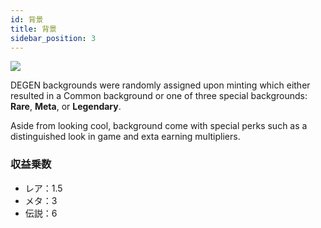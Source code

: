```yaml
---
id: 背景
title: 背景
sidebar_position: 3
---
```


![](/img/rngBackgrounds.gif)

DEGEN backgrounds were randomly assigned upon minting which either resulted in a Common background or one of three special backgrounds: **Rare**, **Meta**, or **Legendary**.

Aside from looking cool, background come with special perks such as a distinguished look in game and exta earning multipliers.

### 収益乗数

- レア：1.5
- メタ：3
- 伝説：6
